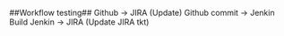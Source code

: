 ##Workflow testing##
Github -> JIRA (Update)
Github commit -> Jenkin Build
Jenkin -> JIRA (Update JIRA tkt)

